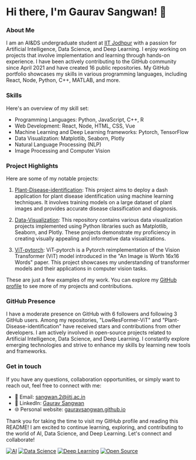# Hi there, I'm Gaurav Sangwan! 👋

### About Me
I am an AI&DS undergraduate student at [IIT Jodhpur](https://www.iitj.ac.in) with a passion for Artificial Intelligence, Data Science, and Deep Learning. I enjoy working on projects that involve implementation and learning through hands-on experience. I have been actively contributing to the GitHub community since April 2021 and have created 16 public repositories. My GitHub portfolio showcases my skills in various programming languages, including React, Node, Python, C++, MATLAB, and more.

### Skills
Here's an overview of my skill set:
- Programming Languages: Python, JavaScript, C++, R
- Web Development: React, Node, HTML, CSS, Vue
- Machine Learning and Deep Learning frameworks: Pytorch, TensorFlow
- Data Visualization: Matplotlib, Seaborn, Plotly
- Natural Language Processing (NLP)
- Image Processing and Computer Vision

### Project Highlights
Here are some of my notable projects:

1. [Plant-Disease-identification](https://github.com/gauravsangwan/Plant-Disease-identification): This project aims to deploy a dash application for plant disease identification using machine learning techniques. It involves training models on a large dataset of plant images and provides accurate disease classification and diagnosis.

2. [Data-Visualization](https://github.com/gauravsangwan/Data-Visualization): This repository contains various data visualization projects implemented using Python libraries such as Matplotlib, Seaborn, and Plotly. These projects demonstrate my proficiency in creating visually appealing and informative data visualizations.

3. [ViT-pytorch](https://github.com/gauravsangwan/ViT-pytorch): ViT-pytorch is a Pytorch reimplementation of the Vision Transformer (ViT) model introduced in the "An Image is Worth 16x16 Words" paper. This project showcases my understanding of transformer models and their applications in computer vision tasks.

These are just a few examples of my work. You can explore my [GitHub profile](https://github.com/gauravsangwan) to see more of my projects and contributions.

### GitHub Presence
I have a moderate presence on GitHub with 6 followers and following 3 GitHub users. Among my repositories, "LowResFormer-ViT" and "Plant-Disease-identification" have received stars and contributions from other developers. I am actively involved in open-source projects related to Artificial Intelligence, Data Science, and Deep Learning. I constantly explore emerging technologies and strive to enhance my skills by learning new tools and frameworks.

### Get in touch
If you have any questions, collaboration opportunities, or simply want to reach out, feel free to connect with me:
- 📧 Email: [sangwan.2@iitj.ac.in](sangwan.2@iitj.ac.in)
- 💼 LinkedIn: [Gaurav Sangwan](https://www.linkedin.com/in/gauravsangwan)
- 🌐 Personal website: [gauravsangwan.github.io](gauravsangwan.github.io)

Thank you for taking the time to visit my GitHub profile and reading this README! I am excited to continue learning, exploring, and contributing to the world of AI, Data Science, and Deep Learning. Let's connect and collaborate!
<!---
[![Github Stats](https://github-readme-stats.vercel.app/api?username=gauravsangwan)](https://github.com/gauravsangwan)
[![Top Langs](https://github-readme-stats.vercel.app/api/top-langs/?username=gauravsangwan&layout=compact)](https://github.com/gauravsangwan)

[![trophy](https://github-profile-trophy.vercel.app/?username=gauravsangwan)](https://github.com/gauravsangwan)
[![GitHub Streak](https://streak-stats.demolab.com/?user=gauravsangwan)](https://git.io/streak-stats)
-->
[![AI](https://img.shields.io/badge/AI-Expert-blue)](https://www.gauravsangwan.com)
[![Data Science](https://img.shields.io/badge/Data-Science-orange)](https://www.gauravsangwan.com)
[![Deep Learning](https://img.shields.io/badge/Deep-Learning-orange)](https://www.gauravsangwan.com)
[![Open Source](https://img.shields.io/badge/Open-Source-brightgreen)](https://github.com/gauravsangwan)
